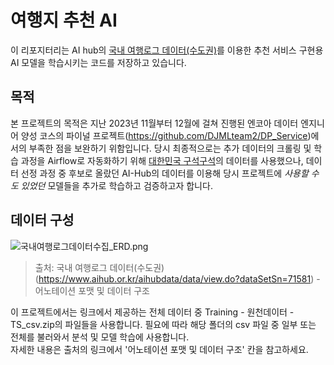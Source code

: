 # 여행지 추천 AI
이 리포지터리는 AI hub의 [국내 여행로그 데이터(수도권)](https://www.aihub.or.kr/aihubdata/data/view.do?dataSetSn=71581)를 이용한 추천 서비스 구현용 AI 모델을 학습시키는 코드를 저장하고 있습니다.  
## 목적
본 프로젝트의 목적은 지난 2023년 11월부터 12월에 걸쳐 진행된 엔코아 데이터 엔지니어 양성 코스의 파이널 프로젝트(https://github.com/DJMLteam2/DP_Service)에서의 부족한 점을 보완하기 위함입니다. 당시 최종적으로는 추가 데이터의 크롤링 및 학습 과정을 Airflow로 자동화하기 위해 [대한민국 구석구석](https://korean.visitkorea.or.kr/main/main.do)의 데이터를 사용했으나, 데이터 선정 과정 중 후보로 올랐던 AI-Hub의 데이터를 이용해 당시 프로젝트에 *사용할 수도 있었던* 모델들을 추가로 학습하고 검증하고자 합니다.

## 데이터 구성
![국내여행로그데이터수집_ERD.png](https://www.aihub.or.kr/web-nas/aihub21/files/editor/2023/07/36ef970d172040699271937b73aeecef.png)  
> 출처: 국내 여행로그 데이터(수도권)(https://www.aihub.or.kr/aihubdata/data/view.do?dataSetSn=71581) - 어노테이션 포맷 및 데이터 구조  

이 프로젝트에서는 링크에서 제공하는 전체 데이터 중 Training - 원천데이터 - TS_csv.zip의 파일들을 사용합니다. 필요에 따라 해당 폴더의 csv 파일 중 일부 또는 전체를 불러와서 분석 및 모델 학습에 사용합니다.  
자세한 내용은 출처의 링크에서 '어노테이션 포맷 및 데이터 구조' 칸을 참고하세요.